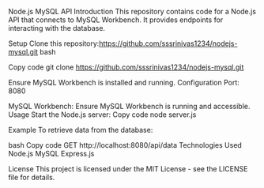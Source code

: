 Node.js MySQL API
Introduction
This repository contains code for a Node.js API that connects to MySQL Workbench. It provides endpoints for interacting with the database.

Setup
Clone this repository:https://github.com/sssrinivas1234/nodejs-mysql.git
bash

Copy code
git clone <https://github.com/sssrinivas1234/nodejs-mysql.git>

Ensure MySQL Workbench is installed and running.
Configuration
Port: 8080

MySQL Workbench: Ensure MySQL Workbench is running and accessible.
Usage
Start the Node.js server:
Copy code
node server.js

Example
To retrieve data from the database:

bash
Copy code
GET http://localhost:8080/api/data
Technologies Used
Node.js
MySQL
Express.js

License
This project is licensed under the MIT License - see the LICENSE file for details.